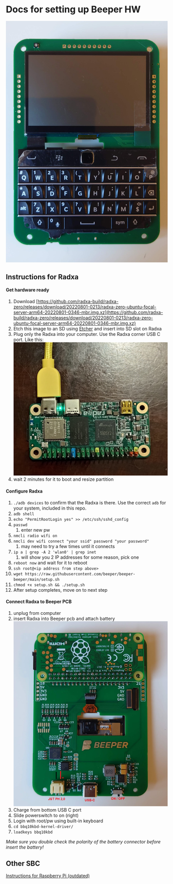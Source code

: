 # Docs for setting up Beeper HW
![](beeper_front.png)

## Instructions for Radxa

#### Get hardware ready

1. Download [https://github.com/radxa-build/radxa-zero/releases/download/20220801-0213/radxa-zero-ubuntu-focal-server-arm64-20220801-0346-mbr.img.xz](https://github.com/radxa-build/radxa-zero/releases/download/20220801-0213/radxa-zero-ubuntu-focal-server-arm64-20220801-0346-mbr.img.xz)
2. Etch this image to an SD using [Etcher](https://www.balena.io/etcher/) and insert into SD slot on Radxa
3. Plug only the Radxa into your computer. Use the Radxa corner USB C port. Like this:
![](radxa_usb.jpg)
4. wait 2 minutes for it to boot and resize partition

#### Configure Radxa
1. `./adb devices` to confirm that the Radxa is there. Use the correct `adb` for your system, included in this repo.
2. `adb shell`
3. `echo "PermitRootLogin yes" >> /etc/ssh/sshd_config`
4. `passwd`
    1. enter new pw
5. `nmcli radio wifi on`
6. `nmcli dev wifi connect "your ssid" password "your password"`
    1. may need to try a few times until it connects
7. `ip a | grep -A 2 'wlan0' | grep inet`
    1. will show you 2 IP addresses for some reason, pick one
8. `reboot now` and wait for it to reboot
9. `ssh root@<ip address from step above>`
10. `wget https://raw.githubusercontent.com/beeper/beeper-beeper/main/setup.sh`
11. `chmod +x setup.sh && ./setup.sh`
12. After setup completes, move on to next step

#### Connect Radxa to Beeper PCB
1. unplug from computer
2. insert Radxa into Beeper pcb and attach battery
![](beeper_back.png)
3. Charge from bottom USB C port
4. Slide powerswitch to on (right)
5. Login with root/pw using built-in keyboard
6. `cd bbq10kbd-kernel-driver/`
7. `loadkeys bbq10kbd`

*Make sure you double check the polarity of the battery connector before insert the battery!*


## Other SBC
[Instructions for Raspberry Pi (outdated)](/raspberrypi/README.md)



